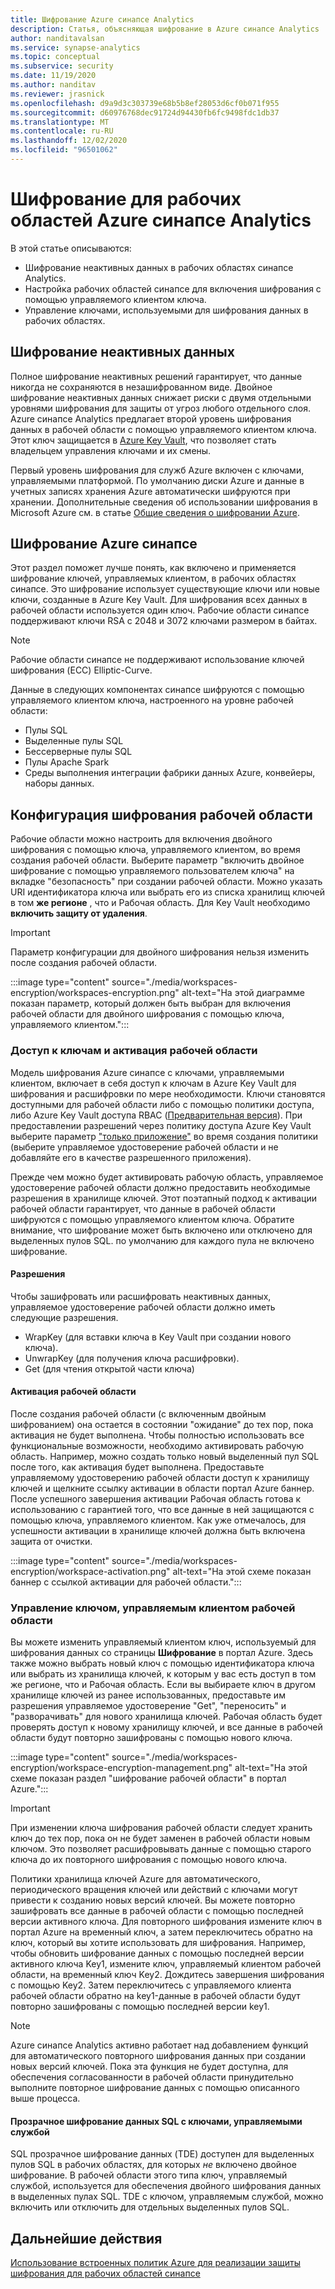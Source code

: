 ```yaml
---
title: Шифрование Azure синапсе Analytics
description: Статья, объясняющая шифрование в Azure синапсе Analytics
author: nanditavalsan
ms.service: synapse-analytics
ms.topic: conceptual
ms.subservice: security
ms.date: 11/19/2020
ms.author: nanditav
ms.reviewer: jrasnick
ms.openlocfilehash: d9a9d3c303739e68b5b8ef28053d6cf0b071f955
ms.sourcegitcommit: d60976768dec91724d94430fb6fc9498fdc1db37
ms.translationtype: MT
ms.contentlocale: ru-RU
ms.lasthandoff: 12/02/2020
ms.locfileid: "96501062"
---
```

# <a name="encryption-for-azure-synapse-analytics-workspaces"></a>Шифрование для рабочих областей Azure синапсе Analytics

В этой статье описываются:
* Шифрование неактивных данных в рабочих областях синапсе Analytics.
* Настройка рабочих областей синапсе для включения шифрования с помощью управляемого клиентом ключа.
* Управление ключами, используемыми для шифрования данных в рабочих областях.

## <a name="encryption-of-data-at-rest"></a>Шифрование неактивных данных

Полное шифрование неактивных решений гарантирует, что данные никогда не сохраняются в незашифрованном виде. Двойное шифрование неактивных данных снижает риски с двумя отдельными уровнями шифрования для защиты от угроз любого отдельного слоя. Azure синапсе Analytics предлагает второй уровень шифрования данных в рабочей области с помощью управляемого клиентом ключа. Этот ключ защищается в [Azure Key Vault](../../key-vault/general/overview.md), что позволяет стать владельцем управления ключами и их смены.

Первый уровень шифрования для служб Azure включен с ключами, управляемыми платформой. По умолчанию диски Azure и данные в учетных записях хранения Azure автоматически шифруются при хранении. Дополнительные сведения об использовании шифрования в Microsoft Azure см. в статье [Общие сведения о шифровании Azure](../../security/fundamentals/encryption-overview.md).

## <a name="azure-synapse-encryption"></a>Шифрование Azure синапсе

Этот раздел поможет лучше понять, как включено и применяется шифрование ключей, управляемых клиентом, в рабочих областях синапсе. Это шифрование использует существующие ключи или новые ключи, созданные в Azure Key Vault. Для шифрования всех данных в рабочей области используется один ключ. Рабочие области синапсе поддерживают ключи RSA с 2048 и 3072 ключами размером в байтах.

> [!NOTE]
> Рабочие области синапсе не поддерживают использование ключей шифрования (ECC) Elliptic-Curve.

Данные в следующих компонентах синапсе шифруются с помощью управляемого клиентом ключа, настроенного на уровне рабочей области:
* Пулы SQL
 * Выделенные пулы SQL
 * Бессерверные пулы SQL
* Пулы Apache Spark
* Среды выполнения интеграции фабрики данных Azure, конвейеры, наборы данных.

## <a name="workspace-encryption-configuration"></a>Конфигурация шифрования рабочей области

Рабочие области можно настроить для включения двойного шифрования с помощью ключа, управляемого клиентом, во время создания рабочей области. Выберите параметр "включить двойное шифрование с помощью управляемого пользователем ключа" на вкладке "безопасность" при создании рабочей области. Можно указать URI идентификатора ключа или выбрать его из списка хранилищ ключей в том **же регионе** , что и Рабочая область. Для Key Vault необходимо **включить защиту от удаления**.

> [!IMPORTANT]
> Параметр конфигурации для двойного шифрования нельзя изменить после создания рабочей области.

:::image type="content" source="./media/workspaces-encryption/workspaces-encryption.png" alt-text="На этой диаграмме показан параметр, который должен быть выбран для включения рабочей области для двойного шифрования с помощью ключа, управляемого клиентом.":::

### <a name="key-access-and-workspace-activation"></a>Доступ к ключам и активация рабочей области

Модель шифрования Azure синапсе с ключами, управляемыми клиентом, включает в себя доступ к ключам в Azure Key Vault для шифрования и расшифровки по мере необходимости. Ключи становятся доступными для рабочей области либо с помощью политики доступа, либо Azure Key Vault доступа RBAC ([Предварительная версия](../../key-vault/general/rbac-guide.md)). При предоставлении разрешений через политику доступа Azure Key Vault выберите параметр ["только приложение"](../../key-vault/general/secure-your-key-vault.md#key-vault-authentication-options) во время создания политики (выберите управляемое удостоверение рабочей области и не добавляйте его в качестве разрешенного приложения).

 Прежде чем можно будет активировать рабочую область, управляемое удостоверение рабочей области должно предоставить необходимые разрешения в хранилище ключей. Этот поэтапный подход к активации рабочей области гарантирует, что данные в рабочей области шифруются с помощью управляемого клиентом ключа. Обратите внимание, что шифрование может быть включено или отключено для выделенных пулов SQL. по умолчанию для каждого пула не включено шифрование.

#### <a name="permissions"></a>Разрешения

Чтобы зашифровать или расшифровать неактивных данных, управляемое удостоверение рабочей области должно иметь следующие разрешения.
* WrapKey (для вставки ключа в Key Vault при создании нового ключа).
* UnwrapKey (для получения ключа расшифровки).
* Get (для чтения открытой части ключа)

#### <a name="workspace-activation"></a>Активация рабочей области

После создания рабочей области (с включенным двойным шифрованием) она остается в состоянии "ожидание" до тех пор, пока активация не будет выполнена. Чтобы полностью использовать все функциональные возможности, необходимо активировать рабочую область. Например, можно создать только новый выделенный пул SQL после того, как активация будет выполнена. Предоставьте управляемому удостоверению рабочей области доступ к хранилищу ключей и щелкните ссылку активации в области портал Azure баннер. После успешного завершения активации Рабочая область готова к использованию с гарантией того, что все данные в ней защищаются с помощью ключа, управляемого клиентом. Как уже отмечалось, для успешности активации в хранилище ключей должна быть включена защита от очистки.

:::image type="content" source="./media/workspaces-encryption/workspace-activation.png" alt-text="На этой схеме показан баннер с ссылкой активации для рабочей области.":::


### <a name="manage-the-workspace-customer-managed-key"></a>Управление ключом, управляемым клиентом рабочей области 

Вы можете изменить управляемый клиентом ключ, используемый для шифрования данных со страницы **Шифрование** в портал Azure. Здесь также можно выбрать новый ключ с помощью идентификатора ключа или выбрать из хранилища ключей, к которым у вас есть доступ в том же регионе, что и Рабочая область. Если вы выбираете ключ в другом хранилище ключей из ранее использованных, предоставьте им разрешения управляемое удостоверение "Get", "переносить" и "разворачивать" для нового хранилища ключей. Рабочая область будет проверять доступ к новому хранилищу ключей, и все данные в рабочей области будут повторно зашифрованы с помощью нового ключа.

:::image type="content" source="./media/workspaces-encryption/workspace-encryption-management.png" alt-text="На этой схеме показан раздел &quot;шифрование рабочей области&quot; в портал Azure.":::

>[!IMPORTANT]
>При изменении ключа шифрования рабочей области следует хранить ключ до тех пор, пока он не будет заменен в рабочей области новым ключом. Это позволяет расшифровывать данные с помощью старого ключа до их повторного шифрования с помощью нового ключа.

Политики хранилища ключей Azure для автоматического, периодического вращения ключей или действий с ключами могут привести к созданию новых версий ключей. Вы можете повторно зашифровать все данные в рабочей области с помощью последней версии активного ключа. Для повторного шифрования измените ключ в портал Azure на временный ключ, а затем переключитесь обратно на ключ, который вы хотите использовать для шифрования. Например, чтобы обновить шифрование данных с помощью последней версии активного ключа Key1, измените ключ, управляемый клиентом рабочей области, на временный ключ Key2. Дождитесь завершения шифрования с помощью Key2. Затем переключитесь с управляемого клиента рабочей области обратно на key1-данные в рабочей области будут повторно зашифрованы с помощью последней версии key1.

> [!NOTE]
> Azure синапсе Analytics активно работает над добавлением функций для автоматического повторного шифрования данных при создании новых версий ключей. Пока эта функция не будет доступна, для обеспечения согласованности в рабочей области принудительно выполните повторное шифрование данных с помощью описанного выше процесса.

#### <a name="sql-transparent-data-encryption-with-service-managed-keys"></a>Прозрачное шифрование данных SQL с ключами, управляемыми службой

SQL прозрачное шифрование данных (TDE) доступен для выделенных пулов SQL в рабочих областях, для которых *не* включено двойное шифрование. В рабочей области этого типа ключ, управляемый службой, используется для обеспечения двойного шифрования данных в выделенных пулах SQL. TDE с ключом, управляемым службой, можно включить или отключить для отдельных выделенных пулов SQL.

## <a name="next-steps"></a>Дальнейшие действия

[Использование встроенных политик Azure для реализации защиты шифрования для рабочих областей синапсе](../policy-reference.md)

